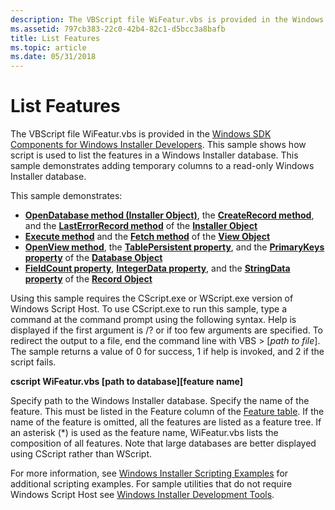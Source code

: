 ```yaml
---
description: The VBScript file WiFeatur.vbs is provided in the Windows SDK Components for Windows Installer Developers.
ms.assetid: 797cb383-22c0-42b4-82c1-d5bcc3a8bafb
title: List Features
ms.topic: article
ms.date: 05/31/2018
---
```


# List Features

The VBScript file WiFeatur.vbs is provided in the [Windows SDK Components for Windows Installer Developers](platform-sdk-components-for-windows-installer-developers.md). This sample shows how script is used to list the features in a Windows Installer database. This sample demonstrates adding temporary columns to a read-only Windows Installer database.

This sample demonstrates:

-   [**OpenDatabase method (Installer Object)**](installer-opendatabase.md), the [**CreateRecord method**](installer-createrecord.md), and the [**LastErrorRecord method**](installer-lasterrorrecord.md) of the [**Installer Object**](installer-object.md)
-   [**Execute method**](view-execute.md) and the [**Fetch method**](view-fetch.md) of the [**View Object**](view-object.md)
-   [**OpenView method**](database-openview.md), the [**TablePersistent property**](database-tablepersistent.md), and the [**PrimaryKeys property**](database-primarykeys.md) of the [**Database Object**](database-object.md)
-   [**FieldCount property**](record-fieldcount.md), [**IntegerData property**](record-integerdata.md), and the [**StringData property**](record-stringdata.md) of the [**Record Object**](record-object.md)

Using this sample requires the CScript.exe or WScript.exe version of Windows Script Host. To use CScript.exe to run this sample, type a command at the command prompt using the following syntax. Help is displayed if the first argument is /? or if too few arguments are specified. To redirect the output to a file, end the command line with VBS > \[*path to file*\]. The sample returns a value of 0 for success, 1 if help is invoked, and 2 if the script fails.

**cscript WiFeatur.vbs \[path to database\]\[feature name\]**

Specify path to the Windows Installer database. Specify the name of the feature. This must be listed in the Feature column of the [Feature table](feature-table.md). If the name of the feature is omitted, all the features are listed as a feature tree. If an asterisk (\*) is used as the feature name, WiFeatur.vbs lists the composition of all features. Note that large databases are better displayed using CScript rather than WScript.

For more information, see [Windows Installer Scripting Examples](windows-installer-scripting-examples.md) for additional scripting examples. For sample utilities that do not require Windows Script Host see [Windows Installer Development Tools](windows-installer-development-tools.md).

 

 



